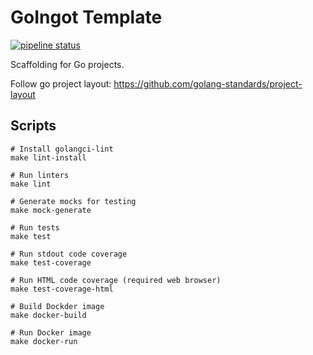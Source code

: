 GoIngot Template
==

[![pipeline status](https://gitlab.com/devbackend/goingot/badges/master/pipeline.svg)](https://gitlab.com/devbackend/goingot/-/pipelines)

Scaffolding for Go projects.

Follow go project layout: https://github.com/golang-standards/project-layout

Scripts
--

```shell script
# Install golangci-lint
make lint-install

# Run linters
make lint 

# Generate mocks for testing
make mock-generate

# Run tests
make test

# Run stdout code coverage
make test-coverage

# Run HTML code coverage (required web browser)
make test-coverage-html

# Build Dockder image
make docker-build

# Run Docker image
make docker-run
```
